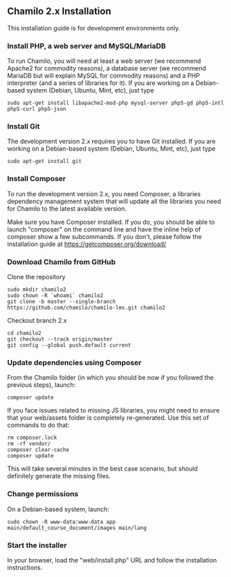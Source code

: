 ## Chamilo 2.x Installation

This installation guide is for development environments only.

### Install PHP, a web server and MySQL/MariaDB

To run Chamilo, you will need at least a web server (we recommend Apache2 for commodity reasons), 
a database server (we recommend MariaDB but will explain MySQL for commodity reasons) and a PHP interpreter (and a series of libraries for it). If you are working on a Debian-based system (Debian, Ubuntu, Mint, etc), just
type
```
sudo apt-get install libapache2-mod-php mysql-server php5-gd php5-intl php5-curl php5-json
```

### Install Git

The development version 2.x requires you to have Git installed. 
If you are working on a Debian-based system (Debian, Ubuntu, Mint, etc), just type
```
sudo apt-get install git
```

### Install Composer

To run the development version 2.x, you need Composer, a libraries dependency management system that will update all the 
libraries you need for Chamilo to the latest available version.

Make sure you have Composer installed. If you do, you should be able to launch "composer" on the command line and have the 
inline help of composer show a few subcommands. 
If you don't, please follow the installation guide at https://getcomposer.org/download/

### Download Chamilo from GitHub

Clone the repository

```
sudo mkdir chamilo2
sudo chown -R `whoami` chamilo2
git clone -b master --single-branch https://github.com/chamilo/chamilo-lms.git chamilo2
```

Checkout branch 2.x

```
cd chamilo2
git checkout --track origin/master
git config --global push.default current
```

### Update dependencies using Composer

From the Chamilo folder (in which you should be now if you followed the previous steps), launch:

```
composer update
```

If you face issues related to missing JS libraries, you might need to ensure
that your web/assets folder is completely re-generated.
Use this set of commands to do that:
```
rm composer.lock
rm -rf vendor/
composer clear-cache
composer update
```
This will take several minutes in the best case scenario, but should definitely
generate the missing files.

### Change permissions

On a Debian-based system, launch:
```
sudo chown -R www-data:www-data app main/default_course_document/images main/lang  
```

### Start the installer

In your browser, load the "web/install.php" URL and follow the installation instructions.

